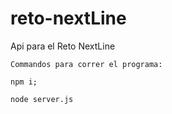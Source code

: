# reto-nextLine
Api para el Reto NextLine
 ```
 Commandos para correr el programa:
 
 npm i;
 
 node server.js
 ```
